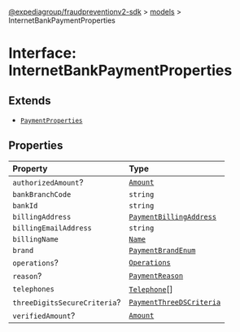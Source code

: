 [@expediagroup/fraudpreventionv2-sdk](../../index.md) > [models](../index.md) > InternetBankPaymentProperties

# Interface: InternetBankPaymentProperties

## Extends

-   [`PaymentProperties`](interface.PaymentProperties.md)

## Properties

| Property                     | Type                                                                   |
| :--------------------------- | :--------------------------------------------------------------------- |
| `authorizedAmount`?          | [`Amount`](../classes/class.Amount.md)                                 |
| `bankBranchCode`             | `string`                                                               |
| `bankId`                     | `string`                                                               |
| `billingAddress`             | [`PaymentBillingAddress`](../classes/class.PaymentBillingAddress.md)   |
| `billingEmailAddress`        | `string`                                                               |
| `billingName`                | [`Name`](../classes/class.Name.md)                                     |
| `brand`                      | [`PaymentBrandEnum`](../type-aliases/type-alias.PaymentBrandEnum.md)   |
| `operations`?                | [`Operations`](../classes/class.Operations.md)                         |
| `reason`?                    | [`PaymentReason`](../type-aliases/type-alias.PaymentReason.md)         |
| `telephones`                 | [`Telephone`](../classes/class.Telephone.md)[]                         |
| `threeDigitsSecureCriteria`? | [`PaymentThreeDSCriteria`](../classes/class.PaymentThreeDSCriteria.md) |
| `verifiedAmount`?            | [`Amount`](../classes/class.Amount.md)                                 |
